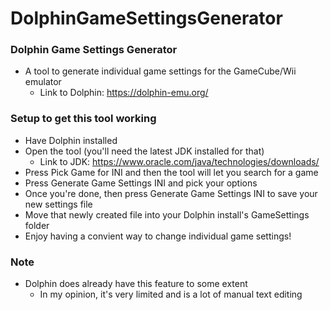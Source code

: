 # DolphinGameSettingsGenerator

### Dolphin Game Settings Generator
* A tool to generate individual game settings for the GameCube/Wii emulator
    * Link to Dolphin: https://dolphin-emu.org/

### Setup to get this tool working
* Have Dolphin installed
* Open the tool (you'll need the latest JDK installed for that)
    * Link to JDK: https://www.oracle.com/java/technologies/downloads/
* Press Pick Game for INI and then the tool will let you search for a game
* Press Generate Game Settings INI and pick your options
* Once you're done, then press Generate Game Settings INI to save your new settings file
* Move that newly created file into your Dolphin install's GameSettings folder
* Enjoy having a convient way to change individual game settings!

### Note
* Dolphin does already have this feature to some extent
  * In my opinion, it's very limited and is a lot of manual text editing